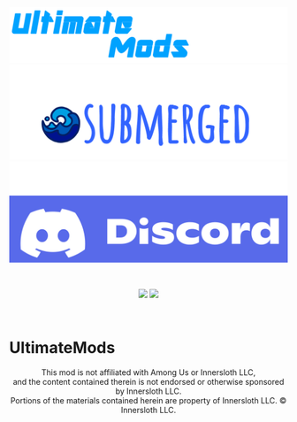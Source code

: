 [![Logo](./Images/UltimateModsWiki.png)](https://github.com/Dekokiyo/UltimateMods/wiki)
[![Submerged](./Images/Submerged.png)](https://github.com/SubmergedAmongUs/Submerged)
[![Discord](./Images/Discord.png)](https://discord.gg/hNs7fB5ABQ)

<br>
<p align="center">
<a href="https://github.com/DekoKiyo/UltimateMods/releases/"><img src="https://badgen.net/github/release/Dekokiyo/UltimateMods"></a>
<a href="https://github.com/DekoKiyo/UltimateMods/releases/"><img src="https://badgen.net/github/assets-dl/Dekokiyo/UltimateMods"></a>
</p>
<br>

# UltimateMods
<p align="center">
This mod is not affiliated with Among Us or Innersloth LLC,
<br>and the content contained therein is not endorsed or otherwise sponsored by Innersloth LLC.
<br>Portions of the materials contained herein are property of Innersloth LLC. © Innersloth LLC.
</p>
<br>